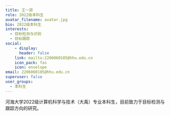 ```yaml
---
title: 王一菲
role: 2022级本科生
avatar_filename: avatar.jpg
bio: 2022级本科生
interests:
  - 目标检测与识别
  - 目标跟踪
social:
    - display:
      header: false
    link: mailto:2206060105@hhu.edu.cn
    icon_pack: fas
    icon: envelope
email: 2206060105@hhu.edu.cn
superuser: false
user_groups:
  - 本科生
---
```

河海大学2022级计算机科学与技术（大禹）专业本科生，目前致力于目标检测与跟踪方向的研究。
